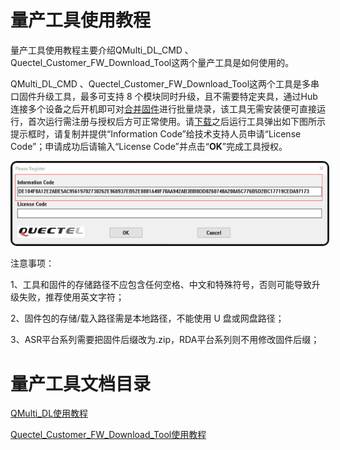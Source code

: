 # 量产工具使用教程

量产工具使用教程主要介绍QMulti_DL_CMD 、Quectel_Customer_FW_Download_Tool这两个量产工具是如何使用的。

QMulti_DL_CMD 、Quectel_Customer_FW_Download_Tool这两个工具是多串口固件升级工具，最多可支持 8 个模块同时升级，且不需要特定夹具，通过Hub连接多个设备之后开机即可对[合并固件](https://python.quectel.com/doc/doc/Advanced_development/zh/Mass_production/index.html#%E5%90%88%E5%B9%B6%E6%9D%A1%E4%BB%B6)进行批量烧录，该工具无需安装便可直接运行，首次运行需注册与授权后方可正常使用。请[下载](https://python.quectel.com/download)之后运行工具弹出如下图所示提示框时，请复制并提供“Information Code”给技术支持人员申请“License Code”；申请成功后请输入“License Code”并点击“**OK**”完成工具授权。

<img src="../media/量产工具使用教程/量产工具_注册.png" style="border-style: solid; border-radius: 10px; color: \#f1f1f1;" border=3 alt="">

注意事项：

1、工具和固件的存储路径不应包含任何空格、中文和特殊符号，否则可能导致升级失败，推荐使用英文字符；

2、固件包的存储/载入路径需是本地路径，不能使用 U 盘或网盘路径；

3、ASR平台系列需要把固件后缀改为.zip，RDA平台系列则不用修改固件后缀；

# 量产工具文档目录

[QMulti_DL使用教程](./QMulti_DL使用教程.md)

[Quectel_Customer_FW_Download_Tool使用教程](./Quectel_Customer_FW_Download_Tool使用教程.md)